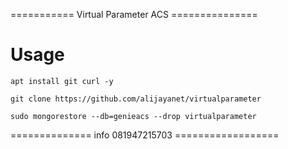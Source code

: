 =========== Virtual Parameter ACS ===============

# Usage
```
apt install git curl -y
```
```
git clone https://github.com/alijayanet/virtualparameter
```
```
sudo mongorestore --db=genieacs --drop virtualparameter
```

============== info 081947215703 ==================

